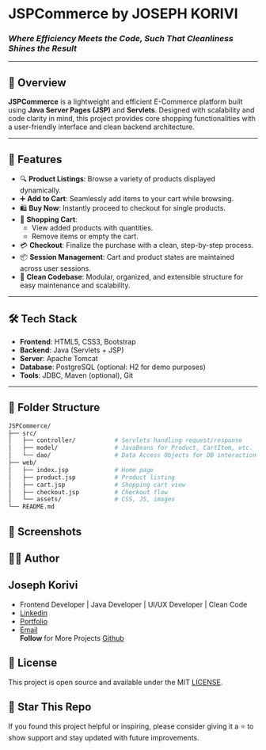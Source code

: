 # JSPCommerce by JOSEPH KORIVI
### *Where Efficiency Meets the Code, Such That Cleanliness Shines the Result*

---

## 🛒 Overview

**JSPCommerce** is a lightweight and efficient E-Commerce platform built using **Java Server Pages (JSP)** and **Servlets**. Designed with scalability and code clarity in mind, this project provides core shopping functionalities with a user-friendly interface and clean backend architecture.

---

## 🚀 Features

- 🔍 **Product Listings**: Browse a variety of products displayed dynamically.
- ➕ **Add to Cart**: Seamlessly add items to your cart while browsing.
- 🛍️ **Buy Now**: Instantly proceed to checkout for single products.
- 🛒 **Shopping Cart**:
    - View added products with quantities.
    - Remove items or empty the cart.
- 💳 **Checkout**: Finalize the purchase with a clean, step-by-step process.
- 📦 **Session Management**: Cart and product states are maintained across user sessions.
- 🧼 **Clean Codebase**: Modular, organized, and extensible structure for easy maintenance and scalability.

---

## 🛠️ Tech Stack

- **Frontend**: HTML5, CSS3, Bootstrap
- **Backend**: Java (Servlets + JSP)
- **Server**: Apache Tomcat
- **Database**: PostgreSQL (optional: H2 for demo purposes)
- **Tools**: JDBC, Maven (optional), Git

---

## 📂 Folder Structure

```bash
JSPCommerce/
├── src/
│   ├── controller/           # Servlets handling request/response
│   ├── model/                # JavaBeans for Product, CartItem, etc.
│   └── dao/                  # Data Access Objects for DB interaction
├── web/
│   ├── index.jsp             # Home page
│   ├── product.jsp           # Product listing
│   ├── cart.jsp              # Shopping cart view
│   ├── checkout.jsp          # Checkout flow
│   └── assets/               # CSS, JS, images
└── README.md
```

## 📸 Screenshots

## 🧑‍💻 Author
## Joseph Korivi
- Frontend Developer | Java Developer | UI/UX Developer | Clean Code
- <a href="https://www.linkedin.com/in/josephkorivi/">Linkedin</a>
- <a href="https://portfolio-one-nu-89.vercel.app/">Portfolio</a>
- <a href="joseph.korivi0911@gmail.com">Email</a> <br>
  **Follow** for More Projects <a href="github.com/josephkorivi">Github</a>


## 📄 License
This project is open source and available under the MIT [LICENSE](LICENSE).


## 🌟 Star This Repo
If you found this project helpful or inspiring, please consider giving it a ⭐ to show support and stay updated with future improvements.
